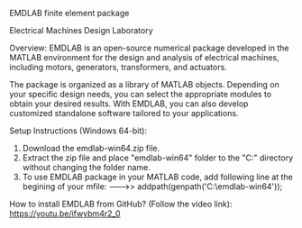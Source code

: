 EMDLAB finite element package

Electrical Machines Design Laboratory

Overview:
EMDLAB is an open-source numerical package developed in the MATLAB environment for the design
and analysis of electrical machines, including motors, generators, transformers, and actuators.

The package is organized as a library of MATLAB objects. Depending on your specific design needs, 
you can select the appropriate modules to obtain your desired results. With EMDLAB, 
you can also develop customized standalone software tailored to your applications.

Setup Instructions (Windows 64-bit):
1) Download the emdlab-win64.zip file.
2) Extract the zip file and place "emdlab-win64" folder to the "C:\" directory without changing the folder name.
3) To use EMDLAB package in your MATLAB code, add following line at the begining of your mfile:
--->> addpath(genpath('C:\emdlab-win64'));

How to install EMDLAB from GitHub? (Follow the video link):
https://youtu.be/ifwybm4r2_0
